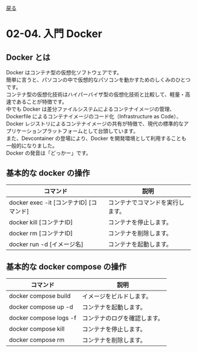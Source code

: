 [戻る](../../../README.md)

# 02-04. 入門 Docker

## Docker とは

Docker はコンテナ型の仮想化ソフトウェアです。  
簡単に言うと、パソコンの中で仮想的なパソコンを動かすためのしくみのひとつです。  
コンテナ型の仮想化技術はハイパーバイザ型の仮想化技術と比較して、軽量・高速であることが特徴です。  
中でも Docker は差分ファイルシステムによるコンテナイメージの管理、Dockerfile によるコンテナイメージのコード化（Infrastructure as Code）、Docker レジストリによるコンテナイメージの共有が特徴で、現代の標準的なアプリケーションプラットフォームとして台頭しています。  
また、Devcontainer の登場により、Docker を開発環境として利用することも一般的になりました。  
Docker の発音は「どっかー」です。

## 基本的な docker の操作

| コマンド                                | 説明                             |
| --------------------------------------- | -------------------------------- |
| docker exec -it [コンテナID] [コマンド] | コンテナでコマンドを実行します。 |
| docker kill [コンテナID]                | コンテナを停止します。           |
| docker rm [コンテナID]                  | コンテナを削除します。           |
| docker run -d [イメージ名]              | コンテナを起動します。           |

## 基本的な docker compose の操作

| コマンド               | 説明                         |
| ---------------------- | ---------------------------- |
| docker compose build   | イメージをビルドします。     |
| docker compose up -d   | コンテナを起動します。       |
| docker compose logs -f | コンテナのログを確認します。 |
| docker compose kill    | コンテナを停止します。       |
| docker compose rm      | コンテナを削除します。       |
